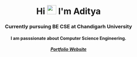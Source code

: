 <h1 align="center">Hi <img src="https://raw.githubusercontent.com/MartinHeinz/MartinHeinz/master/wave.gif" width="30px"> I'm Aditya</h1>

<h3 align="center"> Currently pursuing BE CSE at Chandigarh University </h3>

<h4 align="center"> I am passsionate about Computer Science Engineering. </h4>

<h5 align="center"> <a href="https://adinarayanreloaded.github.io/Adiwebsite/"> Portfolio Website </h5>
